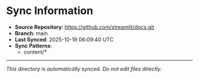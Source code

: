 # Sync Information

- **Source Repository**: https://github.com/streamlit/docs.git
- **Branch**: main
- **Last Synced**: 2025-10-19 06:09:40 UTC
- **Sync Patterns**:
  - content/*

---
*This directory is automatically synced. Do not edit files directly.*
